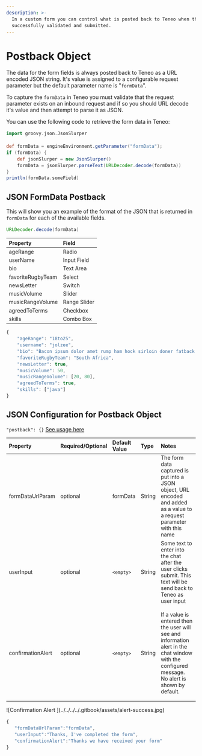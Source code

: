 ```yaml
---
description: >-
  In a custom form you can control what is posted back to Teneo when the form is
  successfully validated and submitted.
---
```


# Postback Object

The data for the form fields is always posted back to Teneo as a URL encoded JSON string. It's value is assigned to a configurable request parameter but the default parameter name is "`formData`".

To capture the `formData` in Teneo you must validate that the request parameter exists on an inbound request and if so you should URL decode it's value and then attempt to parse it as JSON.

You can use the following code to retrieve the form data in Teneo:

```groovy
import groovy.json.JsonSlurper

def formData = engineEnvironment.getParameter("formData"); 
if (formData) { 
    def jsonSlurper = new JsonSlurper()
    formData = jsonSlurper.parseText(URLDecoder.decode(formData))
}
println(formData.someField)
```

## JSON FormData Postback

This will show you an example of the format of the JSON that is returned in `formData` for each of the available fields.  

```groovy
URLDecoder.decode(formData)
```

| Property | Field |
| :--- | :--- |
| ageRange | Radio |
| userName | Input Field |
| bio | Text Area |
| favoriteRugbyTeam | Select |
| newsLetter | Switch |
| musicVolume | Slider |
| musicRangeVolume | Range Slider |
| agreedToTerms | Checkbox |
| skills | Combo Box |

```javascript
{
    "ageRange": "18to25",
    "username": "jolzee",
    "bio": "Bacon ipsum dolor amet rump ham hock sirloin doner fatback beef kielbasa picanha leberkas sausage buffalo capicola. Shoulder tail pancetta tenderloin. ",
    "favoriteRugbyTeam": "South Africa",
    "newsLetter": true,
    "musicVolume": 50,
    "musicRangeVolume": [20, 80],
    "agreedToTerms": true,
    "skills": ["java"]
}
```

## JSON Configuration for Postback Object

`"postback": {}`  [See usage here](./#component-configuration)

<table>
  <thead>
    <tr>
      <th style="text-align:left">Property</th>
      <th style="text-align:left">Required/Optional</th>
      <th style="text-align:left">Default Value</th>
      <th style="text-align:left">Type</th>
      <th style="text-align:left">Notes</th>
    </tr>
  </thead>
  <tbody>
    <tr>
      <td style="text-align:left">formDataUrlParam</td>
      <td style="text-align:left">optional</td>
      <td style="text-align:left">formData</td>
      <td style="text-align:left">String</td>
      <td style="text-align:left">The form data captured is put into a JSON object, URL encoded and added
        as a value to a request parameter with this name</td>
    </tr>
    <tr>
      <td style="text-align:left">userInput</td>
      <td style="text-align:left">optional</td>
      <td style="text-align:left"><code>&lt;empty&gt;</code>
      </td>
      <td style="text-align:left">String</td>
      <td style="text-align:left">Some text to enter into the chat after the user clicks submit. This text
        will be send back to Teneo as user input</td>
    </tr>
    <tr>
      <td style="text-align:left">confirmationAlert</td>
      <td style="text-align:left">optional</td>
      <td style="text-align:left"><code>&lt;empty&gt;</code>
      </td>
      <td style="text-align:left">String</td>
      <td style="text-align:left">
        <p>If a value is entered then the user will see and information alert in
          the chat window with the configured message. No alert is shown by default.</p>
        <p></p>
        <p></p>
      </td>
    </tr>
  </tbody>
</table>![Confirmation Alert ](../../../../.gitbook/assets/alert-success.jpg)

```javascript
{
   "formDataUrlParam":"formData",
   "userInput":"Thanks, I've completed the form",
   "confirmationAlert":"Thanks we have received your form"
}
```

